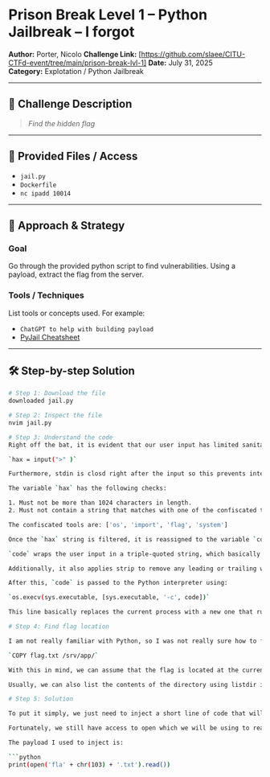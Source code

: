 # Prison Break Level 1 – Python Jailbreak – I forgot

**Author:**  Porter, Nicolo
**Challenge Link:** [https://github.com/slaee/CITU-CTFd-event/tree/main/prison-break-lvl-1]
**Date:** July 31, 2025  
**Category:** Explotation / Python Jailbreak

---

## 🧠 Challenge Description

> *Find the hidden flag*  

---

## 📁 Provided Files / Access

- `jail.py`
- `Dockerfile`
- `nc ipadd 10014`

---

## 🧪 Approach & Strategy

### Goal

Go through the provided python script to find vulnerabilities. Using a payload, extract the flag from the server.

### Tools / Techniques

List tools or concepts used. For example:

- `ChatGPT to help with building payload`
- [PyJail Cheatsheet](https://shirajuki.js.org/blog/pyjail-cheatsheet/)

---

## 🛠️ Step-by-step Solution

```bash
# Step 1: Download the file
downloaded jail.py

# Step 2: Inspect the file
nvim jail.py

# Step 3: Understand the code
Right off the bat, it is evident that our user input has limited sanitation which is vulnerable.

`hax = input(">" )`

Furthermore, stdin is closd right after the input so this prevents interactive input once the code is running, meaning we cannot use input() if necessary.

The variable `hax` has the following checks:

1. Must not be more than 1024 characters in length.
2. Must not contain a string that matches with one of the confiscated tools.

The confiscated tools are: ['os', 'import', 'flag', 'system']

Once the `hax` string is filtered, it is reassigned to the variable `code`. 

`code` wraps the user input in a triple-quoted string, which basically allows for multi-line input.

Additionally, it also applies strip to remove any leading or trailing whitespaces, including newlines.

After this, `code` is passed to the Python interpreter using:

`os.execv(sys.executable, [sys.executable, '-c', code])`

This line basically replaces the current process with a new one that runs the Python interpreter with the provided code.

# Step 4: Find flag location 

I am not really familiar with Python, so I was not really sure how to find where the flag is. I relied on the Dockerfile that was provided to find the flag.

`COPY flag.txt /srv/app/`

With this in mind, we can assume that the flag is located at the current working directory.

Usually, we can also list the contents of the directory using listdir if possible.

# Step 5: Solution 

To put it simply, we just need to inject a short line of code that will print the flag given our limitations.

Fortunately, we still have access to open which we will be using to read the flag file.

The payload I used to inject is:

```python
print(open('fla' + chr(103) + '.txt').read())

```
